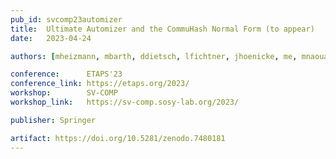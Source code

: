 ```yaml
---
pub_id: svcomp23automizer
title:  Ultimate Automizer and the CommuHash Normal Form (to appear)
date:   2023-04-24

authors: [mheizmann, mbarth, ddietsch, lfichtner, jhoenicke, me, mnaouar, tschindler, fschuessele, apodelski]

conference:      ETAPS'23
conference_link: https://etaps.org/2023/
workshop:        SV-COMP
workshop_link:   https://sv-comp.sosy-lab.org/2023/

publisher: Springer

artifact: https://doi.org/10.5281/zenodo.7480181
---
```


